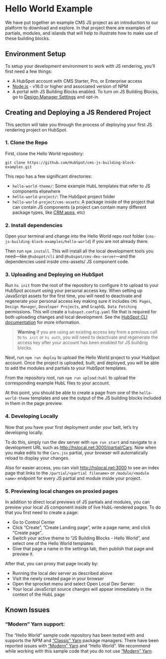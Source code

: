 # Hello World Example

We have put together an example CMS JS project as an introduction to our platform to download and explore. In that project there are examples of partials, modules, and islands that will help to illustrate how to make use of these building blocks.

## Environment Setup

To setup your development environment to work with JS rendering, you’ll first need a few things:

- A HubSpot account with CMS Starter, Pro, or Enterprise access
- [Node.js](https://nodejs.org/en/) - v16.0 or higher and associated version of NPM
- A portal with JS Building Blocks enabled. To turn on JS Building Blocks, go to [Design Manager Settings](https://app.hubspot.com/l/design-manager/settings) and opt-in.

## Creating and Deploying a JS Rendered Project

This section will take you through the process of deploying your first JS rendering project on HubSpot.

### 1. Clone the Repo

First, clone the Hello World repository:

```
git clone https://github.com/HubSpot/cms-js-building-block-examples.git
```

This repo has a few significant directories:

- `hello-world-theme/`: Some example HubL templates that refer to JS components elsewhere
- `hello-world-project/`: The HubSpot project folder
- `hello-world-project/cms-assets`: A package inside of the project that can contain JS components (a project can contain many different package types, like [CRM apps](https://developers.hubspot.com/docs/platform/create-custom-cards-with-projects), etc)

### 2. Install dependencies

Open your terminal and change into the Hello World repo root folder (`cms-js-building-block-examples/hello-world`) if you are not already there.

Then run `npm install`. This will install all the local development tools you need—like `@hubspot/cli` and `@hubspot/cms-dev-server`—and the dependencies used inside cms-assets/ JS component code.

### 3. Uploading and Deploying on HubSpot

Run `hs init` from the root of the repository to configure it to upload to your HubSpot account using your personal access key. When setting up JavaScript assets for the first time, you will need to deactivate and regenerate your personal access key making sure it includes `CMS Pages`, `Design Manager`, `Developer Projects`, and `GraphQL Data Fetching` permissions. This will create a `hubspot.config.yaml` file that is required for both uploading changes and local development. See the [HubSpot CLI documentation](https://developers.hubspot.com/docs/cms/guides/getting-started-with-local-development?__hstc=75491725.e2098b212e147a7b9be6fd756c0c6815.1649440584659.1667397195793.1667489478959.105&__hssc=75491725.4.1667489478959&__hsfp=1149209764#configure-the-local-development-tools) for more information.

> **Warning**
> If you are using an existing access key from a previous call to `hs init` or `hs auth`, you will need to deactivate and regenerate the access key after your account has been enabled for JS building blocks.

Next, run `npm run deploy` to upload the Hello World project to your HubSpot account. Once the project is uploaded, built, and deployed, you will be able to add the modules and partials to your HubSpot templates.

From the repository root, run `npm run upload:hubl` to upload the corresponding example HubL files to your account.

At this point, you should be able to create a page from one of the `hello-world-theme` templates and see the output of the JS building blocks included in them in the page preview.

### 4. Developing Locally

Now that you have your first deployment under your belt, let’s try developing locally.

To do this, simply run the dev server with `npm run start` and navigate to a development URL such as http://hslocal.net:3000/partial/Cars. Now when you make edits to the `Cars.jsx` partial, your browser will automatically reload to display your changes.

Also for easier access, you can visit http://hslocal.net:3000 to see an index page that links to the `/partial/<partial filename>` or `/module/<module name>` endpoint for every JS partial and module inside your project.

### 5. Previewing local changes on proxied pages

In addition to direct local previews of JS partials and modules, you can preview your local JS component inside of live HubL-rendered pages. To do that you first need to create a page:

- Go to Control Center
- Click “Create”, ”Create Landing page”, write a page name, and click “Create page”..
- Switch your active theme to “JS Building Blocks - Hello World”, and select one of the Hello World templates
- Give that page a name in the settings tab, then publish that page and preview it.

After that, you can proxy that page locally by:

- Running the local dev server as described above
- Visit the newly created page in your browser
- Open the sprocket menu and select Open Local Dev Server:
- Your local JavaScript source changes will appear immediately in the context of the HubL page

## Known Issues

### “Modern” Yarn support:

The “Hello World” sample code repository has been tested with and supports the NPM and [“Classic” Yarn](https://classic.yarnpkg.com/lang/en/) package managers. There have been reported issues with [“Modern” Yarn](https://yarnpkg.com/) and “Hello World”. We recommend while working with this sample code that you do not use [“Modern” Yarn](https://yarnpkg.com/).
